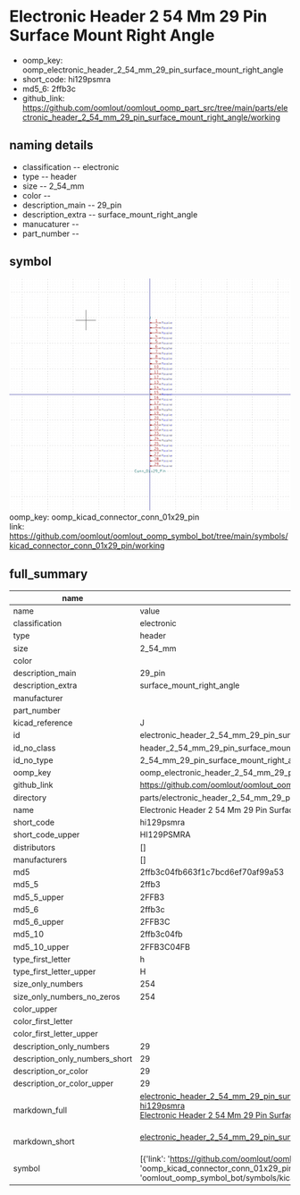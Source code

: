 # Electronic Header 2 54 Mm 29 Pin Surface Mount Right Angle

  
* oomp_key: oomp_electronic_header_2_54_mm_29_pin_surface_mount_right_angle 
* short_code: hi129psmra
* md5_6: 2ffb3c  
* github_link: https://github.com/oomlout/oomlout_oomp_part_src/tree/main/parts/electronic_header_2_54_mm_29_pin_surface_mount_right_angle/working  
## naming details
* classification -- electronic
* type -- header
* size -- 2_54_mm
* color -- 
* description_main -- 29_pin
* description_extra -- surface_mount_right_angle
* manucaturer -- 
* part_number -- 



## symbol

![](symbol/0/working/working_600.png)  
oomp_key: oomp_kicad_connector_conn_01x29_pin  
link: https://github.com/oomlout/oomlout_oomp_symbol_bot/tree/main/symbols/kicad_connector_conn_01x29_pin/working  


## full_summary
| name | value | 
| --- | --- | 
| name | value | 
| classification | electronic | 
| type | header | 
| size | 2_54_mm | 
| color |  | 
| description_main | 29_pin | 
| description_extra | surface_mount_right_angle | 
| manufacturer |  | 
| part_number |  | 
| kicad_reference | J | 
| id | electronic_header_2_54_mm_29_pin_surface_mount_right_angle | 
| id_no_class | header_2_54_mm_29_pin_surface_mount_right_angle | 
| id_no_type | 2_54_mm_29_pin_surface_mount_right_angle | 
| oomp_key | oomp_electronic_header_2_54_mm_29_pin_surface_mount_right_angle | 
| github_link | https://github.com/oomlout/oomlout_oomp_part_src/tree/main/parts/electronic_header_2_54_mm_29_pin_surface_mount_right_angle/working | 
| directory | parts/electronic_header_2_54_mm_29_pin_surface_mount_right_angle | 
| name | Electronic Header 2 54 Mm 29 Pin Surface Mount Right Angle | 
| short_code | hi129psmra | 
| short_code_upper | HI129PSMRA | 
| distributors | [] | 
| manufacturers | [] | 
| md5 | 2ffb3c04fb663f1c7bcd6ef70af99a53 | 
| md5_5 | 2ffb3 | 
| md5_5_upper | 2FFB3 | 
| md5_6 | 2ffb3c | 
| md5_6_upper | 2FFB3C | 
| md5_10 | 2ffb3c04fb | 
| md5_10_upper | 2FFB3C04FB | 
| type_first_letter | h | 
| type_first_letter_upper | H | 
| size_only_numbers | 254 | 
| size_only_numbers_no_zeros | 254 | 
| color_upper |  | 
| color_first_letter |  | 
| color_first_letter_upper |  | 
| description_only_numbers | 29 | 
| description_only_numbers_short | 29 | 
| description_or_color | 29 | 
| description_or_color_upper | 29 | 
| markdown_full | [electronic_header_2_54_mm_29_pin_surface_mount_right_angle](https://github.com/oomlout/oomlout_oomp_part_src/tree/main/parts/electronic_header_2_54_mm_29_pin_surface_mount_right_angle/working)<br>[hi129psmra](https://github.com/oomlout/oomlout_oomp_part_src/tree/main/parts/electronic_header_2_54_mm_29_pin_surface_mount_right_angle/working)<br>[Electronic Header 2 54 Mm 29 Pin Surface Mount Right Angle](https://github.com/oomlout/oomlout_oomp_part_src/tree/main/parts/electronic_header_2_54_mm_29_pin_surface_mount_right_angle/working)<br><br> | 
| markdown_short | [electronic_header_2_54_mm_29_pin_surface_mount_right_angle](https://github.com/oomlout/oomlout_oomp_part_src/tree/main/parts/electronic_header_2_54_mm_29_pin_surface_mount_right_angle/working)<br><br> | 
| symbol | [{'link': 'https://github.com/oomlout/oomlout_oomp_symbol_bot/tree/main/symbols/kicad_connector_conn_01x29_pin', 'oomp_key': 'oomp_kicad_connector_conn_01x29_pin', 'directory': 'oomlout_oomp_symbol_bot/symbols/kicad_connector_conn_01x29_pin//working/working.kicad_sym'}] | 
